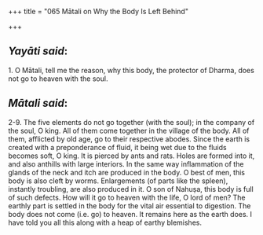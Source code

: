 +++
title = "065  Mātali on Why the Body Is Left Behind"

+++
 

## *Yayāti said*:

1\. O Mātali, tell me the reason, why this body, the protector of Dharma, does not go to heaven with the soul.

## *Mātali said*:

2-9. The five elements do not go together (with the soul); in the company of the soul, O king. All of them come together in the village of the body. All of them, afflicted by old age, go to their respective abodes. Since the earth is created with a preponderance of fluid, it being wet due to the fluids becomes soft, O king. It is pierced by ants and rats. Holes are formed into it, and also anthills with large interiors. In the same way inflammation of the glands of the neck and itch are produced in the body. O best of men, this body is also cleft by worms. Enlargements (of parts like the spleen), instantly troubling, are also produced in it. O son of Nahuṣa, this body is full of such defects. How will it go to heaven with the life, O lord of men? The earthly part is settled in the body for the vital air essential to digestion. The body does not come (i.e. go) to heaven. It remains here as the earth does. I have told you all this along with a heap of earthy blemishes.


